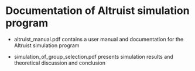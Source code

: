 # Documentation of Altruist simulation program

* altruist_manual.pdf contains a user manual and documentation for the Altruist simulation program

* simulation_of_group_selection.pdf presents simulation results and theoretical discussion and conclusion
